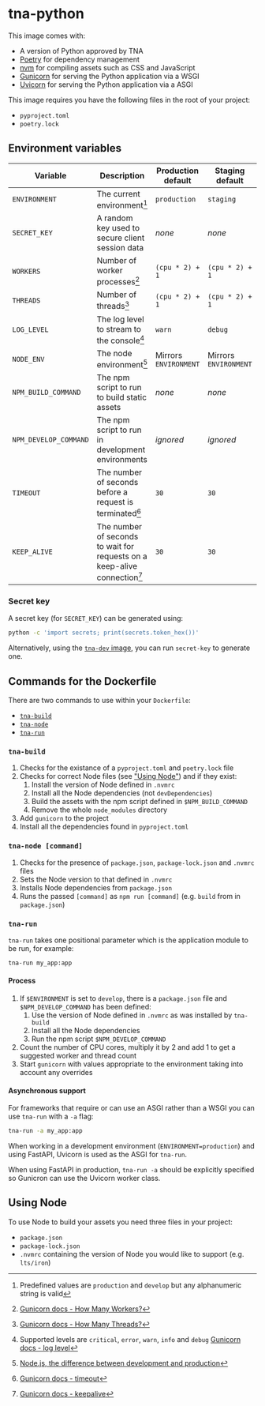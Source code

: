# tna-python

This image comes with:

- A version of Python approved by TNA
- [Poetry](https://python-poetry.org/) for dependency management
- [nvm](https://github.com/nvm-sh/nvm) for compiling assets such as CSS and JavaScript
- [Gunicorn](https://gunicorn.org/) for serving the Python application via a WSGI
- [Uvicorn](https://www.uvicorn.org/) for serving the Python application via a ASGI

This image requires you have the following files in the root of your project:

- `pyproject.toml`
- `poetry.lock`

## Environment variables

| Variable              | Description                                                               | Production default    | Staging default       | Develop default       | Other default         |
| --------------------- | ------------------------------------------------------------------------- | --------------------- | --------------------- | --------------------- | --------------------- |
| `ENVIRONMENT`         | The current environment[^1]                                               | `production`          | `staging`             | `develop`             | _none_                |
| `SECRET_KEY`          | A random key used to secure client session data                           | _none_                | _none_                | _none_                | _none_                |
| `WORKERS`             | Number of worker processes[^2]                                            | `(cpu * 2) + 1`       | `(cpu * 2) + 1`       | `3`                   | `(cpu * 2) + 1`       |
| `THREADS`             | Number of threads[^3]                                                     | `(cpu * 2) + 1`       | `(cpu * 2) + 1`       | `3`                   | `(cpu * 2) + 1`       |
| `LOG_LEVEL`           | The log level to stream to the console[^4]                                | `warn`                | `debug`               | `debug`               | `info`                |
| `NODE_ENV`            | The node environment[^5]                                                  | Mirrors `ENVIRONMENT` | Mirrors `ENVIRONMENT` | Mirrors `ENVIRONMENT` | Mirrors `ENVIRONMENT` |
| `NPM_BUILD_COMMAND`   | The npm script to run to build static assets                              | _none_                | _none_                | _none_                | _none_                |
| `NPM_DEVELOP_COMMAND` | The npm script to run in development environments                         | _ignored_             | _ignored_             | _none_                | _ignored_             |
| `TIMEOUT`             | The number of seconds before a request is terminated[^6]                  | `30`                  | `30`                  | `600`                 | `30`                  |
| `KEEP_ALIVE`          | The number of seconds to wait for requests on a keep-alive connection[^7] | `30`                  | `30`                  | `5`                   | `5`                   |

[^1]: Predefined values are `production` and `develop` but any alphanumeric string is valid
[^2]: [Gunicorn docs - How Many Workers?](https://docs.gunicorn.org/en/latest/design.html#how-many-workers)
[^3]: [Gunicorn docs - How Many Threads?](https://docs.gunicorn.org/en/latest/design.html#how-many-threads)
[^4]: Supported levels are `critical`, `error`, `warn`, `info` and `debug` [Gunicorn docs - log level](https://docs.gunicorn.org/en/latest/settings.html?highlight=log#loglevel)
[^5]: [Node.js, the difference between development and production](https://nodejs.dev/en/learn/nodejs-the-difference-between-development-and-production/)
[^6]: [Gunicorn docs - timeout](https://docs.gunicorn.org/en/stable/settings.html#timeout)
[^7]: [Gunicorn docs - keepalive](https://docs.gunicorn.org/en/stable/settings.html#keepalive)

### Secret key

A secret key (for `SECRET_KEY`) can be generated using:

```sh
python -c 'import secrets; print(secrets.token_hex())'
```

Alternatively, using the [`tna-dev` image](https://github.com/nationalarchives/docker/tree/main/docker/tna-python-dev), you can run `secret-key` to generate one.

## Commands for the Dockerfile

There are two commands to use within your `Dockerfile`:

- [`tna-build`](#tna-build)
- [`tna-node`](#tna-node)
- [`tna-run`](#tna-run)

### `tna-build`

1. Checks for the existance of a `pyproject.toml` and `poetry.lock` file
1. Checks for correct Node files (see ["Using Node"](#using-node)) and if they exist:
    1. Install the version of Node defined in `.nvmrc`
    1. Install all the Node dependencies (not `devDependencies`)
    1. Build the assets with the npm script defined in `$NPM_BUILD_COMMAND`
    1. Remove the whole `node_modules` directory
1. Add `gunicorn` to the project
1. Install all the dependencies found in `pyproject.toml`

### `tna-node [command]`

1. Checks for the presence of `package.json`, `package-lock.json` and `.nvmrc` files
1. Sets the Node version to that defined in `.nvmrc`
1. Installs Node dependencies from `package.json`
1. Runs the passed `[command]` as `npm run [command]` (e.g. `build` from in `package.json`)

### `tna-run`

`tna-run` takes one positional parameter which is the application module to be run, for example:

```sh
tna-run my_app:app
```

#### Process

1. If `$ENVIRONMENT` is set to `develop`, there is a `package.json` file and `$NPM_DEVELOP_COMMAND` has been defined:
    1. Use the version of Node defined in `.nvmrc` as was installed by `tna-build`
    1. Install all the Node dependencies
    1. Run the npm script `$NPM_DEVELOP_COMMAND`
1. Count the number of CPU cores, multiply it by 2 and add 1 to get a suggested worker and thread count
1. Start `gunicorn` with values appropriate to the environment taking into account any overrides

#### Asynchronous support

For frameworks that require or can use an ASGI rather than a WSGI you can use `tna-run` with a `-a` flag:

```sh
tna-run -a my_app:app
```

When working in a development environment (`ENVIRONMENT=production`) and using FastAPI, Uvicorn is used as the ASGI for `tna-run`.

When using FastAPI in production, `tna-run -a` should be explicitly specified so Gunicron can use the Uvicorn worker class.

## Using Node

To use Node to build your assets you need three files in your project:

- `package.json`
- `package-lock.json`
- `.nvmrc` containing the version of Node you would like to support (e.g. `lts/iron`)
